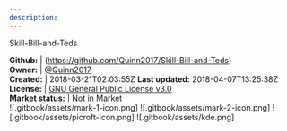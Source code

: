 ```yaml
---
description: 
---
```

Skill-Bill-and-Teds



**Github:** | (https://github.com/Quinn2017/Skill-Bill-and-Teds)  
**Owner:** | [@Quinn2017](https://github.com/Quinn2017)  
**Created:** | 2018-03-21T02:03:55Z  **Last updated:** 2018-04-07T13:25:38Z  
**License:** | [GNU General Public License v3.0](https://api.github.com/licenses/gpl-3.0)  
**Market status:** | [Not in Market](https://market.mycroft.ai/skill/)  
 ![.gitbook/assets/mark-1-icon.png]  ![.gitbook/assets/mark-2-icon.png]  ![.gitbook/assets/picroft-icon.png]  ![.gitbook/assets/kde.png]  

